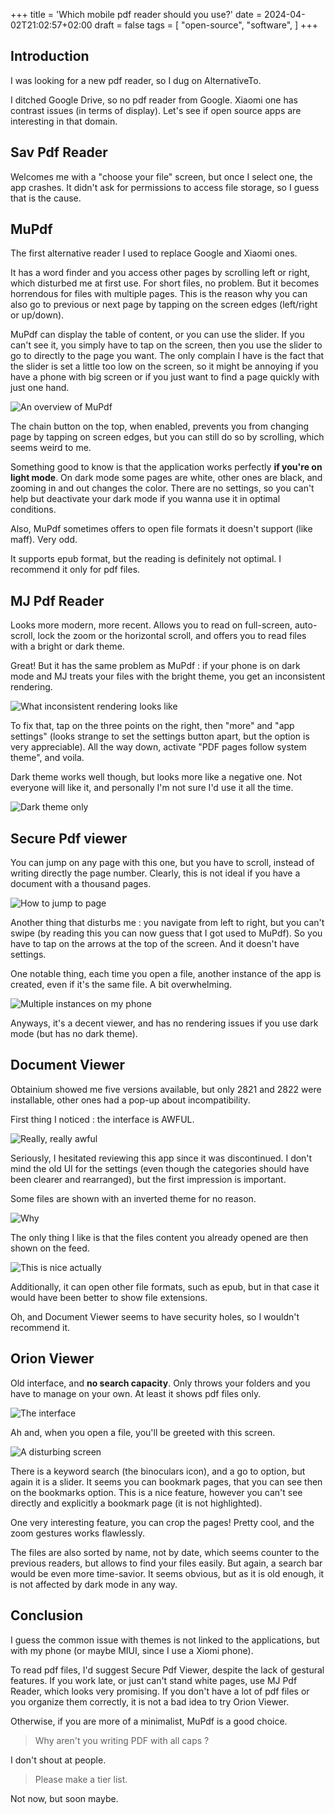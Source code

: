 +++
title = 'Which mobile pdf reader should you use?'
date = 2024-04-02T21:02:57+02:00
draft = false
tags = [
  "open-source",
  "software",
]
+++

## Introduction

I was looking for a new pdf reader, so I dug on AlternativeTo.

I ditched Google Drive, so no pdf reader from Google. Xiaomi one has contrast
issues (in terms of display). Let's see if open source apps are interesting in
that domain.

## Sav Pdf Reader

Welcomes me with a "choose your file" screen, but once I select one, the app
crashes. It didn't ask for permissions to access file storage, so I guess that
is the cause.

## MuPdf

The first alternative reader I used to replace Google and Xiaomi ones.

It has a word finder and you access other pages by scrolling left or right,
which disturbed me at first use. For short files, no problem. But it becomes
horrendous for files with multiple pages. This is the reason why you can also go to previous or
next page by tapping on the screen edges (left/right or up/down).

MuPdf can display the table of content, or you can use the slider. If you can't
see it, you simply have to tap on the screen, then you use the slider to go to
directly to the page you want. The only complain I have is the fact that the
slider is set a little too low on the screen, so it might be annoying if you
have a phone with big screen or if you just want to find a page quickly with
just one hand.

![An overview of MuPdf](/images/mobile-pdf-reader/mupdf.png)

The chain button on the top, when enabled, prevents you from changing page by
tapping on screen edges, but you can still do so by scrolling, which seems
weird to me.

Something good to know is that the application works perfectly **if you're on
light mode**. On dark mode some pages are white, other ones are black, and
zooming in and out changes the color. There are no settings, so you can't help
but deactivate your dark mode if you wanna use it in optimal conditions.

Also, MuPdf sometimes offers to open file formats it doesn't support (like maff).
Very odd.

It supports epub format, but the reading is definitely not optimal. I recommend
it only for pdf files.

## MJ Pdf Reader

Looks more modern, more recent. Allows you to read on full-screen, auto-scroll,
lock the zoom or the horizontal scroll, and offers you to read files with a
bright or dark theme.

Great! But it has the same problem as MuPdf : if your phone is on dark mode and
MJ treats your files with the bright theme, you get an inconsistent rendering.

![What inconsistent rendering looks like](/images/mobile-pdf-reader/mjpdf.png)

To fix that, tap on the three points on the right, then "more" and "app settings"
(looks strange to set the settings button apart, but the option is very
appreciable). All the way down, activate "PDF pages follow system theme", and
voila.

Dark theme works well though, but looks more like a negative one. Not everyone
will like it, and personally I'm not sure I'd use it all the time.

![Dark theme only](/images/mobile-pdf-reader/negative.png)

## Secure Pdf viewer

You can jump on any page with this one, but you have to scroll, instead of
writing directly the page number. Clearly, this is not ideal if you have a
document with a thousand pages.

![How to jump to page](/images/mobile-pdf-reader/jump.png)

Another thing that disturbs me : you navigate from left to right, but you can't
swipe (by reading this you can now guess that I got used to MuPdf). So you have
to tap on the arrows at the top of the screen. And it doesn't have settings.

One notable thing, each time you open a file, another instance of the app is
created, even if it's the same file. A bit overwhelming.

![Multiple instances on my phone](/images/mobile-pdf-reader/instances.png)

Anyways, it's a decent viewer, and has no rendering issues if you use dark mode
(but has no dark theme).

## Document Viewer

Obtainium showed me five versions available, but only 2821 and 2822 were
installable, other ones had a pop-up about incompatibility.

First thing I noticed : the interface is AWFUL.

![Really, really awful](/images/mobile-pdf-reader/interface.png)

Seriously, I hesitated reviewing this app since it was discontinued. I don't
mind the old UI for the settings (even though the categories should have been
clearer and rearranged), but the first impression is important.

Some files are shown with an inverted theme for no reason.

![Why](/images/mobile-pdf-reader/inverted.png)

The only thing I like is that the files content you already opened are then
shown on the feed.

![This is nice actually](/images/mobile-pdf-reader/content.png)

Additionally, it can open other file formats, such as epub, but in that case it
would have been better to show file extensions.

Oh, and Document Viewer seems to have security holes, so I wouldn't recommend it.

## Orion Viewer

Old interface, and **no search capacity**. Only throws your folders and you
have to manage on your own. At least it shows pdf files only.

![The interface](/images/mobile-pdf-reader/orion.png)

Ah and, when you open a file, you'll be greeted with this screen.

![A disturbing screen](/images/mobile-pdf-reader/screen.png)

There is a keyword search (the binoculars icon), and a go to option, but again
it is a slider. It seems you can bookmark pages, that you can see then on the
bookmarks option. This is a nice feature, however you can't see directly and
explicitly a bookmark page (it is not highlighted).

One very interesting feature, you can crop the pages! Pretty cool, and the zoom
gestures works flawlessly.

The files are also sorted by name, not by date, which seems counter to the
previous readers, but allows to find your files easily. But again, a search bar
would be even more time-savior. It seems obvious, but as it is old enough, it
is not affected by dark mode in any way.

## Conclusion

I guess the common issue with themes is not linked to the applications, but with
my phone (or maybe MIUI, since I use a Xiomi phone).

To read pdf files, I'd suggest Secure Pdf Viewer, despite the lack of gestural
features. If you work late, or just can't stand white pages, use MJ Pdf Reader,
which looks very promising. If you don't have a lot of pdf files or you organize
them correctly, it is not a bad idea to try Orion Viewer.

Otherwise, if you are more of a minimalist, MuPdf is a good choice.

> Why aren't you writing PDF with all caps ?

I don't shout at people.

> Please make a tier list.

Not now, but soon maybe.
